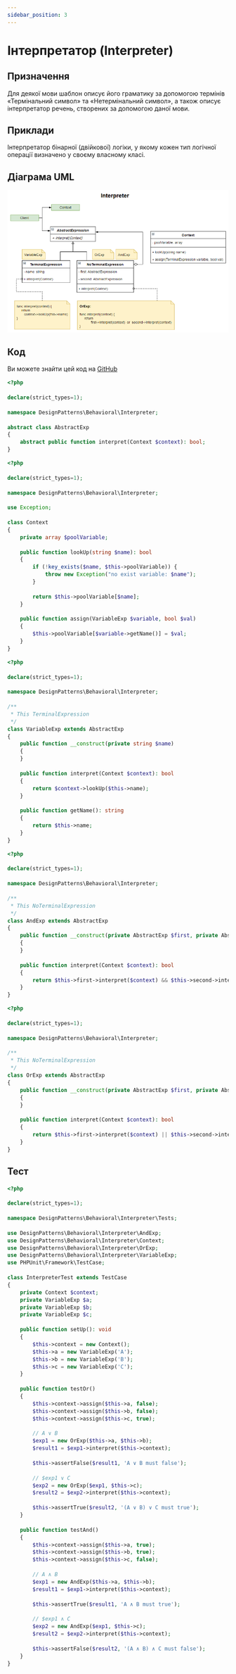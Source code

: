 ```yaml
---
sidebar_position: 3
---
```


# Інтерпретатор (Interpreter)

## Призначення

Для деякої мови шаблон описує його граматику за допомогою термінів «Термінальний символ» та «Нетермінальний символ», 
а також описує інтерпретатор речень, створених за допомогою даної мови.

## Приклади

Інтерпретатор бінарної (двійкової) логіки, у якому кожен тип логічної операції визначено у своєму власному класі.

## Діаграма UML

![ UML](./images/interpreter.png)

## Код
Ви можете знайти цей код на [GitHub](https://github.com/PetroOstapuk/DesignPatternsPHP/tree/main/Behavioral/Interpreter)

```php title="AbstractExp.php"
<?php

declare(strict_types=1);

namespace DesignPatterns\Behavioral\Interpreter;

abstract class AbstractExp
{
    abstract public function interpret(Context $context): bool;
}
```

```php title="Context.php"
<?php

declare(strict_types=1);

namespace DesignPatterns\Behavioral\Interpreter;

use Exception;

class Context
{
    private array $poolVariable;

    public function lookUp(string $name): bool
    {
        if (!key_exists($name, $this->poolVariable)) {
            throw new Exception("no exist variable: $name");
        }

        return $this->poolVariable[$name];
    }

    public function assign(VariableExp $variable, bool $val)
    {
        $this->poolVariable[$variable->getName()] = $val;
    }
}
```

```php title="VariableExp.php"
<?php

declare(strict_types=1);

namespace DesignPatterns\Behavioral\Interpreter;

/**
 * This TerminalExpression
 */
class VariableExp extends AbstractExp
{
    public function __construct(private string $name)
    {
    }

    public function interpret(Context $context): bool
    {
        return $context->lookUp($this->name);
    }

    public function getName(): string
    {
        return $this->name;
    }
}
```

```php title="AndExp.php"
<?php

declare(strict_types=1);

namespace DesignPatterns\Behavioral\Interpreter;

/**
 * This NoTerminalExpression
 */
class AndExp extends AbstractExp
{
    public function __construct(private AbstractExp $first, private AbstractExp $second)
    {
    }

    public function interpret(Context $context): bool
    {
        return $this->first->interpret($context) && $this->second->interpret($context);
    }
}
```

```php title="OrExp.php"
<?php

declare(strict_types=1);

namespace DesignPatterns\Behavioral\Interpreter;

/**
 * This NoTerminalExpression
 */
class OrExp extends AbstractExp
{
    public function __construct(private AbstractExp $first, private AbstractExp $second)
    {
    }

    public function interpret(Context $context): bool
    {
        return $this->first->interpret($context) || $this->second->interpret($context);
    }
}
```

## Тест

```php title="Tests/InterpreterTest.php"
<?php

declare(strict_types=1);

namespace DesignPatterns\Behavioral\Interpreter\Tests;

use DesignPatterns\Behavioral\Interpreter\AndExp;
use DesignPatterns\Behavioral\Interpreter\Context;
use DesignPatterns\Behavioral\Interpreter\OrExp;
use DesignPatterns\Behavioral\Interpreter\VariableExp;
use PHPUnit\Framework\TestCase;

class InterpreterTest extends TestCase
{
    private Context $context;
    private VariableExp $a;
    private VariableExp $b;
    private VariableExp $c;

    public function setUp(): void
    {
        $this->context = new Context();
        $this->a = new VariableExp('A');
        $this->b = new VariableExp('B');
        $this->c = new VariableExp('C');
    }

    public function testOr()
    {
        $this->context->assign($this->a, false);
        $this->context->assign($this->b, false);
        $this->context->assign($this->c, true);

        // A ∨ B
        $exp1 = new OrExp($this->a, $this->b);
        $result1 = $exp1->interpret($this->context);

        $this->assertFalse($result1, 'A ∨ B must false');

        // $exp1 ∨ C
        $exp2 = new OrExp($exp1, $this->c);
        $result2 = $exp2->interpret($this->context);

        $this->assertTrue($result2, '(A ∨ B) ∨ C must true');
    }

    public function testAnd()
    {
        $this->context->assign($this->a, true);
        $this->context->assign($this->b, true);
        $this->context->assign($this->c, false);

        // A ∧ B
        $exp1 = new AndExp($this->a, $this->b);
        $result1 = $exp1->interpret($this->context);

        $this->assertTrue($result1, 'A ∧ B must true');

        // $exp1 ∧ C
        $exp2 = new AndExp($exp1, $this->c);
        $result2 = $exp2->interpret($this->context);

        $this->assertFalse($result2, '(A ∧ B) ∧ C must false');
    }
}
```